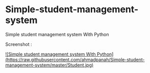 Simple-student-management-system
================================

Simple student management system With Python

Screenshot :

[![Simple student management system With Python] (https://raw.githubusercontent.com/ahmadpanah/Simple-student-management-system/master/Student.jpg)](#features)
